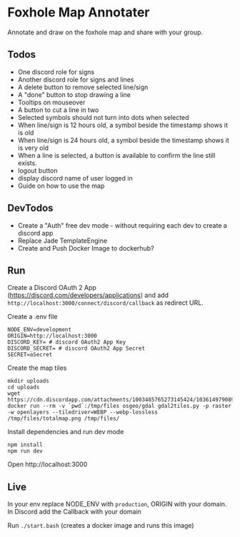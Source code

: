 # Foxhole Map Annotater

Annotate and draw on the foxhole map and share with your group.

## Todos

* One discord role for signs
* Another discord role for signs and lines
* A delete button to remove selected line/sign
* A "done" button to stop drawing a line
* Tooltips on mouseover
* A button to cut a line in two
* Selected symbols should not turn into dots when selected
* When line/sign is 12 hours old, a symbol beside the timestamp shows it is old
* When line/sign is 24 hours old, a symbol beside the timestamp shows it is very old 
* When a line is selected, a button is available to confirm the line still exists.
* logout button
* display discord name of user logged in
* Guide on how to use the map

## DevTodos

* Create a "Auth" free dev mode - without requiring each dev to create a discord app
* Replace Jade TemplateEngine
* Create and Push Docker Image to dockerhub?

## Run

Create a Discord OAuth 2 App (https://discord.com/developers/applications) and add `http://localhost:3000/connect/discord/callback` as redirect URL.

Create a .env file
```
NODE_ENV=development
ORIGIN=http://localhost:3000
DISCORD_KEY= # discord OAuth2 App Key 
DISCORD_SECRET= # discord OAuth2 App Secret
SECRET=aSecret
```

Create the map tiles
```
mkdir uploads
cd uploads
wget https://cdn.discordapp.com/attachments/1003485765273145424/1036149790897098772/totalmap.png
docker run --rm -v `pwd`:/tmp/files osgeo/gdal gdal2tiles.py -p raster -w openlayers --tiledriver=WEBP --webp-lossless /tmp/files/totalmap.png /tmp/files/
```

Install dependencies and run dev mode
```
npm install
npm run dev
```

Open http://localhost:3000

## Live

In your env replace NODE_ENV with `production`, ORIGIN with your domain. In Discord add the Callback with your domain

Run `./start.bash` (creates a docker image and runs this image)
